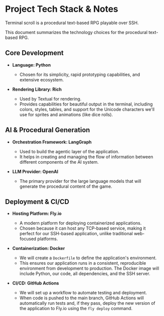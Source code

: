 # Project Tech Stack & Notes

Terminal scroll is a procedural text-based RPG playable over SSH.

This document summarizes the technology choices for the procedural text-based RPG.

## Core Development

- **Language: Python**
  - Chosen for its simplicity, rapid prototyping capabilities, and extensive ecosystem.

- **Rendering Library: Rich**
  - Used by Textual for rendering.
  - Provides capabilities for beautiful output in the terminal, including colors, styles, tables, and support for the Unicode characters we'll use for sprites and animations (like dice rolls).

## AI & Procedural Generation

- **Orchestration Framework: LangGraph**
  - Used to build the agentic layer of the application.
  - It helps in creating and managing the flow of information between different components of the AI system.

- **LLM Provider: OpenAI**
  - The primary provider for the large language models that will generate the procedural content of the game.

## Deployment & CI/CD

- **Hosting Platform: Fly.io**
  - A modern platform for deploying containerized applications.
  - Chosen because it can host any TCP-based service, making it perfect for our SSH-based application, unlike traditional web-focused platforms.

- **Containerization: Docker**
  - We will create a `Dockerfile` to define the application's environment.
  - This ensures our application runs in a consistent, reproducible environment from development to production. The Docker image will include Python, our code, all dependencies, and the SSH server.

- **CI/CD: GitHub Actions**
  - We will set up a workflow to automate testing and deployment.
  - When code is pushed to the main branch, GitHub Actions will automatically run tests and, if they pass, deploy the new version of the application to Fly.io using the `fly deploy` command.

